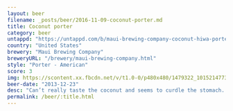 ```yaml
---
layout: beer
filename: _posts/beer/2016-11-09-coconut-porter.md
title: Coconut porter
category: beer
untappd: "https://untappd.com/b/maui-brewing-company-coconut-hiwa-porter/5383"
country: "United States"
brewery: "Maui Brewing Company"
breweryURL: "/brewery/maui-brewing-company.html"
style: "Porter - American"
score: 3
img: https://scontent.xx.fbcdn.net/v/t1.0-0/p480x480/1479322_10152147730723745_835775935_n.jpg?_nc_cat=105&_nc_ht=scontent.xx&oh=ab1c2590ef941be94b6051cf6feb9b56&oe=5DBC8D07
beer-date: "2013-12-23"
desc: "Can’t really taste the coconut and seems to curdle the stomach. Could just be fighting with the other beers. Or the fried rice"
permalink: /beer/:title.html
---
```

